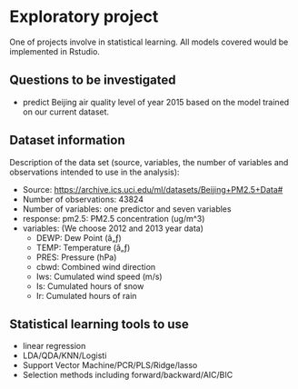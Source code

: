 # Exploratory project
One of projects involve in statistical learning. All models covered would be implemented in Rstudio.

## Questions to be investigated
- predict Beijing air quality level of year 2015 based on the model trained on our current 
dataset. 

## Dataset information
Description of the data set (source, variables, the number of variables and observations intended to use in the analysis):
- Source: https://archive.ics.uci.edu/ml/datasets/Beijing+PM2.5+Data#
- Number of observations: 43824
- Number of variables: one predictor and seven variables
- response: pm2.5: PM2.5 concentration (ug/m^3) 
- variables: (We choose 2012 and 2013 year data)
  - DEWP: Dew Point (â„ƒ)
  - TEMP: Temperature (â„ƒ)
  - PRES: Pressure (hPa)
  - cbwd: Combined wind direction
  - Iws: Cumulated wind speed (m/s)
  - Is: Cumulated hours of snow
  - Ir: Cumulated hours of rain

## Statistical learning tools to use
- linear regression
- LDA/QDA/KNN/Logisti
- Support Vector Machine/PCR/PLS/Ridge/lasso
- Selection methods including forward/backward/AIC/BIC
